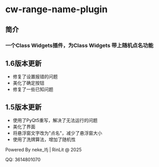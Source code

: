 # cw-range-name-plugin

## 简介
### 一个Class Widgets插件，为Class Widgets 带上随机点名功能

## 1.6版本更新
- 修复了设置报错的问题
- 美化了确定按钮
- 修复了一些已知问题

## 1.5版本更新
- 使用了PyQt5重写，解决了无法运行的问题
- 美化了界面
- 将悬浮窗文字改为"点名"，减少了悬浮窗大小
- 使用了洗牌算法，增加了随机性

Powered By neke_lfj | RinLit @ 2025

QQ: 3614801070